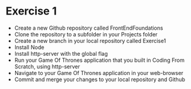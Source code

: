 # Exercise 1
<ul>
    <li>Create a new Github repository called FrontEndFoundations</li>
    <li>Clone the repository to a subfolder in your Projects folder</li>
    <li>Create a new branch in your local repository called Exercise1</li>
    <li>Install Node</li>
    <li>Install http-server with the global flag</li>
    <li>Run your Game Of Thrones application that you built in Coding From Scratch, using http-server</li>
    <li>Navigate to your Game Of Thrones application in your web-browser</li>
    <li>Commit and merge your changes to your local repository and Github</li>
</ul>